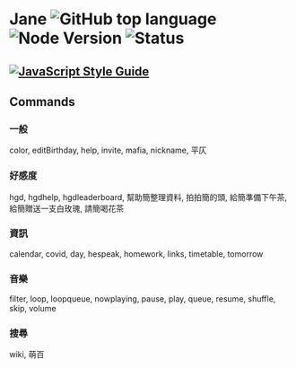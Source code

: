 # Jane ![GitHub top language](https://img.shields.io/github/languages/top/Kai9073/Jane) ![Node Version](https://img.shields.io/badge/NodeJS-v14.7.6-green) ![Status](https://img.shields.io/badge/status-up-green)

[![JavaScript Style Guide](https://cdn.rawgit.com/standard/standard/master/badge.svg)](https://github.com/standard/standard)
---
## Commands
### 一般
color, editBirthday, help, invite, mafia, nickname, 平仄
### 好感度
hgd, hgdhelp, hgdleaderboard, 幫助簡整理資料, 拍拍簡的頭, 給簡準備下午茶, 給簡贈送一支白玫瑰, 請簡喝花茶
### 資訊
calendar, covid, day, hespeak, homework, links, timetable, tomorrow
### 音樂
filter, loop, loopqueue, nowplaying, pause, play, queue, resume, shuffle, skip, volume
### 搜尋
wiki, 萌百

